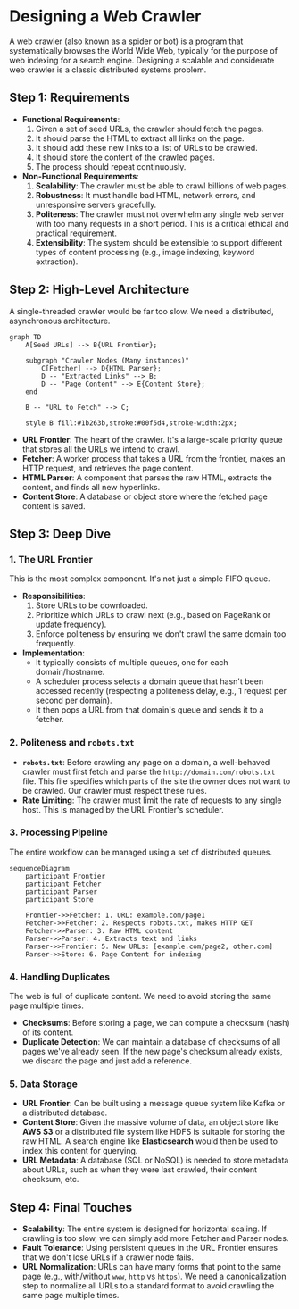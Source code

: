 # Designing a Web Crawler

A web crawler (also known as a spider or bot) is a program that systematically browses the World Wide Web, typically for the purpose of web indexing for a search engine. Designing a scalable and considerate web crawler is a classic distributed systems problem.

## Step 1: Requirements

*   **Functional Requirements**:
    1.  Given a set of seed URLs, the crawler should fetch the pages.
    2.  It should parse the HTML to extract all links on the page.
    3.  It should add these new links to a list of URLs to be crawled.
    4.  It should store the content of the crawled pages.
    5.  The process should repeat continuously.
*   **Non-Functional Requirements**:
    1.  **Scalability**: The crawler must be able to crawl billions of web pages.
    2.  **Robustness**: It must handle bad HTML, network errors, and unresponsive servers gracefully.
    3.  **Politeness**: The crawler must not overwhelm any single web server with too many requests in a short period. This is a critical ethical and practical requirement.
    4.  **Extensibility**: The system should be extensible to support different types of content processing (e.g., image indexing, keyword extraction).

## Step 2: High-Level Architecture

A single-threaded crawler would be far too slow. We need a distributed, asynchronous architecture.

```mermaid
graph TD
    A[Seed URLs] --> B{URL Frontier};
    
    subgraph "Crawler Nodes (Many instances)"
        C[Fetcher] --> D{HTML Parser};
        D -- "Extracted Links" --> B;
        D -- "Page Content" --> E{Content Store};
    end

    B -- "URL to Fetch" --> C;

    style B fill:#1b263b,stroke:#00f5d4,stroke-width:2px;
```
*   **URL Frontier**: The heart of the crawler. It's a large-scale priority queue that stores all the URLs we intend to crawl.
*   **Fetcher**: A worker process that takes a URL from the frontier, makes an HTTP request, and retrieves the page content.
*   **HTML Parser**: A component that parses the raw HTML, extracts the content, and finds all new hyperlinks.
*   **Content Store**: A database or object store where the fetched page content is saved.

## Step 3: Deep Dive

### 1. The URL Frontier

This is the most complex component. It's not just a simple FIFO queue.
*   **Responsibilities**:
    1.  Store URLs to be downloaded.
    2.  Prioritize which URLs to crawl next (e.g., based on PageRank or update frequency).
    3.  Enforce politeness by ensuring we don't crawl the same domain too frequently.
*   **Implementation**:
    *   It typically consists of multiple queues, one for each domain/hostname.
    *   A scheduler process selects a domain queue that hasn't been accessed recently (respecting a politeness delay, e.g., 1 request per second per domain).
    *   It then pops a URL from that domain's queue and sends it to a fetcher.

### 2. Politeness and `robots.txt`

*   **`robots.txt`**: Before crawling any page on a domain, a well-behaved crawler must first fetch and parse the `http://domain.com/robots.txt` file. This file specifies which parts of the site the owner does not want to be crawled. Our crawler must respect these rules.
*   **Rate Limiting**: The crawler must limit the rate of requests to any single host. This is managed by the URL Frontier's scheduler.

### 3. Processing Pipeline

The entire workflow can be managed using a set of distributed queues.

```mermaid
sequenceDiagram
    participant Frontier
    participant Fetcher
    participant Parser
    participant Store
    
    Frontier->>Fetcher: 1. URL: example.com/page1
    Fetcher->>Fetcher: 2. Respects robots.txt, makes HTTP GET
    Fetcher->>Parser: 3. Raw HTML content
    Parser->>Parser: 4. Extracts text and links
    Parser->>Frontier: 5. New URLs: [example.com/page2, other.com]
    Parser->>Store: 6. Page Content for indexing
```

### 4. Handling Duplicates

The web is full of duplicate content. We need to avoid storing the same page multiple times.
*   **Checksums**: Before storing a page, we can compute a checksum (hash) of its content.
*   **Duplicate Detection**: We can maintain a database of checksums of all pages we've already seen. If the new page's checksum already exists, we discard the page and just add a reference.

### 5. Data Storage

*   **URL Frontier**: Can be built using a message queue system like Kafka or a distributed database.
*   **Content Store**: Given the massive volume of data, an object store like **AWS S3** or a distributed file system like HDFS is suitable for storing the raw HTML. A search engine like **Elasticsearch** would then be used to index this content for querying.
*   **URL Metadata**: A database (SQL or NoSQL) is needed to store metadata about URLs, such as when they were last crawled, their content checksum, etc.

## Step 4: Final Touches

*   **Scalability**: The entire system is designed for horizontal scaling. If crawling is too slow, we can simply add more Fetcher and Parser nodes.
*   **Fault Tolerance**: Using persistent queues in the URL Frontier ensures that we don't lose URLs if a crawler node fails.
*   **URL Normalization**: URLs can have many forms that point to the same page (e.g., with/without `www`, `http` vs `https`). We need a canonicalization step to normalize all URLs to a standard format to avoid crawling the same page multiple times.
